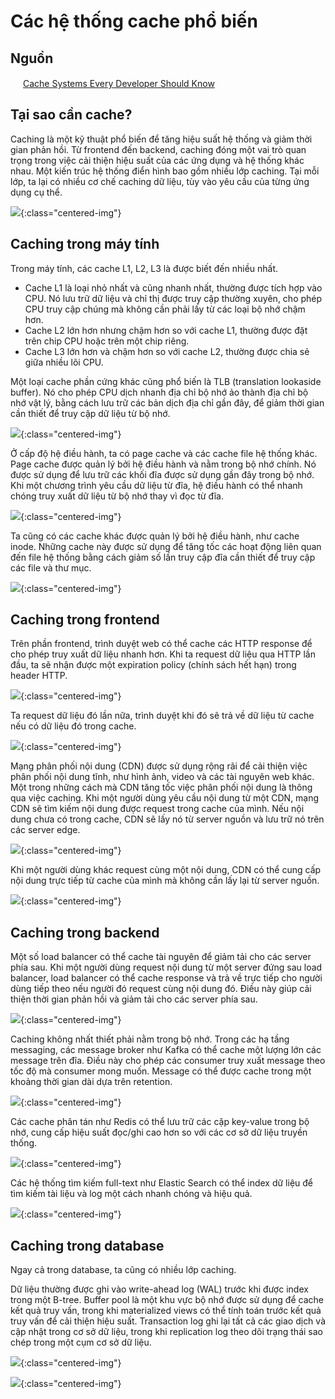 # Các hệ thống cache phổ biến

## Nguồn

<img src="../../assets/images/bytebytego.png" width="16" height="16"/> [Cache Systems Every Developer Should Know](https://www.youtube.com/watch?v=dGAgxozNWFE)

## Tại sao cần cache?

Caching là một kỹ thuật phổ biến để tăng hiệu suất hệ thống và giảm thời gian phản hồi. Từ frontend đến backend, caching đóng một vai trò quan trọng trong việc cải thiện hiệu suất của các ứng dụng và hệ thống khác nhau. Một kiến trúc hệ thống điển hình bao gồm nhiều lớp caching. Tại mỗi lớp, ta lại có nhiều cơ chế caching dữ liệu, tùy vào yêu cầu của từng ứng dụng cụ thể.

![](../assets/ByteByteGo/caching-systems/figure1.png){:class="centered-img"}

## Caching trong máy tính

Trong máy tính, các cache L1, L2, L3 là được biết đến nhiều nhất.

- Cache L1 là loại nhỏ nhất và cũng nhanh nhất, thường được tích hợp vào CPU. Nó lưu trữ dữ liệu và chỉ thị được truy cập thường xuyên, cho phép CPU truy cập chúng mà không cần phải lấy từ các loại bộ nhớ chậm hơn. 
- Cache L2 lớn hơn nhưng chậm hơn so với cache L1, thường được đặt trên chip CPU hoặc trên một chip riêng. 
- Cache L3 lớn hơn và chậm hơn so với cache L2, thường được chia sẻ giữa nhiều lõi CPU.

Một loại cache phần cứng khác cũng phổ biến là TLB (translation lookaside buffer). Nó cho phép CPU dịch nhanh địa chỉ bộ nhớ ảo thành địa chỉ bộ nhớ vật lý, bằng cách lưu trữ các bản dịch địa chỉ gần đây, để giảm thời gian cần thiết để truy cập dữ liệu từ bộ nhớ.

![](../assets/ByteByteGo/caching-systems/figure2.png){:class="centered-img"}

Ở cấp độ hệ điều hành, ta có page cache và các cache file hệ thống khác. Page cache được quản lý bởi hệ điều hành và nằm trong bộ nhớ chính. Nó được sử dụng để lưu trữ các khối đĩa được sử dụng gần đây trong bộ nhớ. Khi một chương trình yêu cầu dữ liệu từ đĩa, hệ điều hành có thể nhanh chóng truy xuất dữ liệu từ bộ nhớ thay vì đọc từ đĩa.

![](../assets/ByteByteGo/caching-systems/figure3.png){:class="centered-img"}

Ta cũng có các cache khác được quản lý bởi hệ điều hành, như cache inode. Những cache này được sử dụng để tăng tốc các hoạt động liên quan đến file hệ thống bằng cách giảm số lần truy cập đĩa cần thiết để truy cập các file và thư mục.

![](../assets/ByteByteGo/caching-systems/figure4.png){:class="centered-img"}

## Caching trong frontend

Trên phần frontend, trình duyệt web có thể cache các HTTP response để cho phép truy xuất dữ liệu nhanh hơn. Khi ta request dữ liệu qua HTTP lần đầu, ta sẽ nhận được một expiration policy (chính sách hết hạn) trong header HTTP.

![](../assets/ByteByteGo/caching-systems/figure5.png){:class="centered-img"}

Ta request dữ liệu đó lần nữa, trình duyệt khi đó sẽ trả về dữ liệu từ cache nếu có dữ liệu đó trong cache.

![](../assets/ByteByteGo/caching-systems/figure6.png){:class="centered-img"}

Mạng phân phối nội dung (CDN) được sử dụng rộng rãi để cải thiện việc phân phối nội dung tĩnh, như hình ảnh, video và các tài nguyên web khác. Một trong những cách mà CDN tăng tốc việc phân phối nội dung là thông qua việc caching. Khi một người dùng yêu cầu nội dung từ một CDN, mạng CDN sẽ tìm kiếm nội dung được request trong cache của mình. Nếu nội dung chưa có trong cache, CDN sẽ lấy nó từ server nguồn và lưu trữ nó trên các server edge.

![](../assets/ByteByteGo/caching-systems/figure7.png){:class="centered-img"}

Khi một người dùng khác request cùng một nội dung, CDN có thể cung cấp nội dung trực tiếp từ cache của mình mà không cần lấy lại từ server nguồn.

![](../assets/ByteByteGo/caching-systems/figure8.png){:class="centered-img"}

## Caching trong backend

Một số load balancer có thể cache tài nguyên để giảm tải cho các server phía sau. Khi một người dùng request nội dung từ một server đứng sau load balancer, load balancer có thể cache response và trả về trực tiếp cho người dùng tiếp theo nếu người đó request cùng nội dung đó. Điều này giúp cải thiện thời gian phản hồi và giảm tải cho các server phía sau.

![](../assets/ByteByteGo/caching-systems/figure9.png){:class="centered-img"}

Caching không nhất thiết phải nằm trong bộ nhớ. Trong các hạ tầng messaging, các message broker như Kafka có thể cache một lượng lớn các message trên đĩa. Điều này cho phép các consumer truy xuất message theo tốc độ mà consumer mong muốn. Message có thể được cache trong một khoảng thời gian dài dựa trên retention.

![](../assets/ByteByteGo/caching-systems/figure10.png){:class="centered-img"}

Các cache phân tán như Redis có thể lưu trữ các cặp key-value trong bộ nhớ, cung cấp hiệu suất đọc/ghi cao hơn so với các cơ sở dữ liệu truyền thống.

![](../assets/ByteByteGo/caching-systems/figure11.png){:class="centered-img"}

Các hệ thống tìm kiếm full-text như Elastic Search có thể index dữ liệu để tìm kiếm tài liệu và log một cách nhanh chóng và hiệu quả.

![](../assets/ByteByteGo/caching-systems/figure12.png){:class="centered-img"}

## Caching trong database

Ngay cả trong database, ta cũng có nhiều lớp caching.

Dữ liệu thường được ghi vào write-ahead log (WAL) trước khi được index trong một B-tree. Buffer pool là một khu vực bộ nhớ được sử dụng để cache kết quả truy vấn, trong khi materialized views có thể tính toán trước kết quả truy vấn để cải thiện hiệu suất. Transaction log ghi lại tất cả các giao dịch và cập nhật trong cơ sở dữ liệu, trong khi replication log theo dõi trạng thái sao chép trong một cụm cơ sở dữ liệu.

![](../assets/ByteByteGo/caching-systems/figure13.png){:class="centered-img"}

![](../assets/ByteByteGo/caching-systems/figure14.png){:class="centered-img"}
